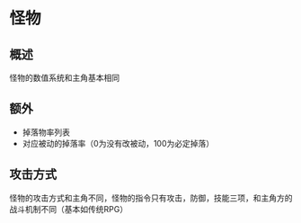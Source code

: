 # 怪物

## 概述

怪物的数值系统和主角基本相同

## 额外

- 掉落物率列表
- 对应被动的掉落率（0为没有改被动，100为必定掉落）

## 攻击方式

怪物的攻击方式和主角不同，怪物的指令只有攻击，防御，技能三项，和主角方的战斗机制不同（基本如传统RPG）
